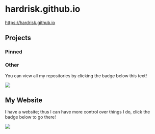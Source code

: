# hardrisk.github.io
https://hardrisk.github.io
## Projects
### Pinned
### Other
You can view all my repositories by clicking the badge below this text!

[![](https://badgen.net/badge/GitHub/TheCrafters001/green?icon=github)](https://github.com/hardrisk?tab=repositories)

## My Website
I have a website; thus I can have more control over things I do, click the badge below to go there!

[![](https://badgen.net/badge/Main%20Site/TheCrafters001/green)](http://hardrisk.github.io)
